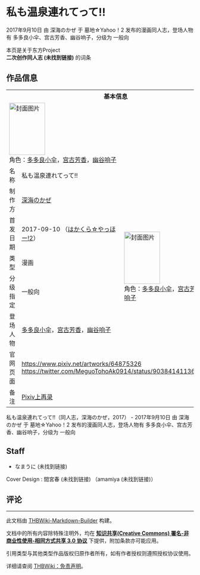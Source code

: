 # 私も温泉連れてって!!

<!-- source html: G:\repos\THBWiki-Markdown-Builder\THBWikiMarkdown\Temp\main\6\64\ns0%3A%E7%A7%81%E3%82%82%E6%B8%A9%E6%B3%89%E9%80%A3%E3%82%8C%E3%81%A6%E3%81%A3%E3%81%A6%21%21.html -->

2017年9月10日 由 深海のかぜ 于 墓地☆Yahoo！2 发布的漫画同人志，登场人物有 多多良小伞、宫古芳香、幽谷响子，分级为 一般向

本页是关于东方Project  
 **二次创作同人志 (未找到链接)** 的词条

## 作品信息

<table><tbody><tr><th colspan="3">基本信息</th></tr><tr><td class="cover-artwork-mobile" colspan="2"><a href="./文件-私も温泉連れてって!!封面.jpg.md" class="image" title="封面图片"><img alt="封面图片" src="https://upload.thwiki.cc/thumb/e/e8/%E7%A7%81%E3%82%82%E6%B8%A9%E6%B3%89%E9%80%A3%E3%82%8C%E3%81%A6%E3%81%A3%E3%81%A6%21%21%E5%B0%81%E9%9D%A2.jpg/96px-%E7%A7%81%E3%82%82%E6%B8%A9%E6%B3%89%E9%80%A3%E3%82%8C%E3%81%A6%E3%81%A3%E3%81%A6%21%21%E5%B0%81%E9%9D%A2.jpg" decoding="async" loading="lazy" width="96" height="140" srcset="https://upload.thwiki.cc/thumb/e/e8/%E7%A7%81%E3%82%82%E6%B8%A9%E6%B3%89%E9%80%A3%E3%82%8C%E3%81%A6%E3%81%A3%E3%81%A6%21%21%E5%B0%81%E9%9D%A2.jpg/145px-%E7%A7%81%E3%82%82%E6%B8%A9%E6%B3%89%E9%80%A3%E3%82%8C%E3%81%A6%E3%81%A3%E3%81%A6%21%21%E5%B0%81%E9%9D%A2.jpg 1.5x, https://upload.thwiki.cc/thumb/e/e8/%E7%A7%81%E3%82%82%E6%B8%A9%E6%B3%89%E9%80%A3%E3%82%8C%E3%81%A6%E3%81%A3%E3%81%A6%21%21%E5%B0%81%E9%9D%A2.jpg/193px-%E7%A7%81%E3%82%82%E6%B8%A9%E6%B3%89%E9%80%A3%E3%82%8C%E3%81%A6%E3%81%A3%E3%81%A6%21%21%E5%B0%81%E9%9D%A2.jpg 2x" data-file-width="989" data-file-height="1435"></a><div class="cover-char">角色：<a href="./多多良小伞.md" title="多多良小伞">多多良小伞</a>，<a href="./宫古芳香.md" title="宫古芳香">宫古芳香</a>，<a href="./幽谷响子.md" title="幽谷响子">幽谷响子</a></div></td>
</tr><tr><td class="label">名称</td><td colspan="2"> 私も温泉連れてって!! </td></tr><tr><td class="label">制作方</td><td><a href="./深海のかぜ.md" title="深海のかぜ">深海のかぜ</a></td><td class="cover-artwork" rowspan="5" style="min-width:140px;"><a href="./文件-私も温泉連れてって!!封面.jpg.md" class="image" title="封面图片"><img alt="封面图片" src="https://upload.thwiki.cc/thumb/e/e8/%E7%A7%81%E3%82%82%E6%B8%A9%E6%B3%89%E9%80%A3%E3%82%8C%E3%81%A6%E3%81%A3%E3%81%A6%21%21%E5%B0%81%E9%9D%A2.jpg/96px-%E7%A7%81%E3%82%82%E6%B8%A9%E6%B3%89%E9%80%A3%E3%82%8C%E3%81%A6%E3%81%A3%E3%81%A6%21%21%E5%B0%81%E9%9D%A2.jpg" decoding="async" loading="lazy" width="96" height="140" srcset="https://upload.thwiki.cc/thumb/e/e8/%E7%A7%81%E3%82%82%E6%B8%A9%E6%B3%89%E9%80%A3%E3%82%8C%E3%81%A6%E3%81%A3%E3%81%A6%21%21%E5%B0%81%E9%9D%A2.jpg/145px-%E7%A7%81%E3%82%82%E6%B8%A9%E6%B3%89%E9%80%A3%E3%82%8C%E3%81%A6%E3%81%A3%E3%81%A6%21%21%E5%B0%81%E9%9D%A2.jpg 1.5x, https://upload.thwiki.cc/thumb/e/e8/%E7%A7%81%E3%82%82%E6%B8%A9%E6%B3%89%E9%80%A3%E3%82%8C%E3%81%A6%E3%81%A3%E3%81%A6%21%21%E5%B0%81%E9%9D%A2.jpg/193px-%E7%A7%81%E3%82%82%E6%B8%A9%E6%B3%89%E9%80%A3%E3%82%8C%E3%81%A6%E3%81%A3%E3%81%A6%21%21%E5%B0%81%E9%9D%A2.jpg 2x" data-file-width="989" data-file-height="1435"></a><div class="cover-char">角色：<a href="./多多良小伞.md" title="多多良小伞">多多良小伞</a>，<a href="./宫古芳香.md" title="宫古芳香">宫古芳香</a>，<a href="./幽谷响子.md" title="幽谷响子">幽谷响子</a></div></td>
</tr><tr><td class="label">首发日期</td><td>2017-09-10&#160;（<a href="/展会作品列表?e=%E5%A2%93%E5%9C%B0%E2%98%86Yahoo%EF%BC%81%232">はかくら☆やっほー!2</a>）</td></tr><tr><td class="label">类型</td><td>漫画</td></tr><tr><td class="label">分级指定</td><td>一般向</td></tr><tr><td class="label">登场人物</td><td><a href="./多多良小伞.md" title="多多良小伞">多多良小伞</a>，<a href="./宫古芳香.md" title="宫古芳香">宫古芳香</a>，<a href="./幽谷响子.md" title="幽谷响子">幽谷响子</a></td></tr>
<tr><td class="label">官网页面</td><td colspan="2"><a rel="nofollow" class="external free" href="https://www.pixiv.net/artworks/64875326">https://www.pixiv.net/artworks/64875326</a><br><a rel="nofollow" class="external free" href="https://twitter.com/MeguoTohoAk0914/status/903841411362992128">https://twitter.com/MeguoTohoAk0914/status/903841411362992128</a></td></tr><tr><td class="label">备注</td><td colspan="2"><a href="https://www.pixiv.net/artworks/74943783" class="extiw" title="p:74943783">Pixiv上再录</a></td></tr></tbody></table>

私も温泉連れてって!!（同人志，深海のかぜ，2017） - 2017年9月10日 由 深海のかぜ 于 墓地☆Yahoo！2 发布的漫画同人志，登场人物有 多多良小伞、宫古芳香、幽谷响子，分级为 一般向

## Staff
- なまうに (未找到链接)

Cover Design
: 間宮春 (未找到链接) （amamiya (未找到链接)）


## 评论




---

此文档由 [THBWiki-Markdown-Builder](https://github.com/Delsin-Yu/THBWiki-Markdown-Builder) 构建。

文档中的所有内容除特殊注明外，均在 [**知识共享(Creative Commons) 署名-非商业性使用-相同方式共享 3.0 协议**](https://creativecommons.org/licenses/by-sa/3.0/deed.zh-hans) 下提供，附加条款亦可能应用。

引用类型与其他类型作品版权归原作者所有，如有作者授权则遵照授权协议使用。

详细请查阅 [THBWiki：免责声明](https://thbwiki.cc/THBWiki:%E5%85%8D%E8%B4%A3%E5%A3%B0%E6%98%8E)。

